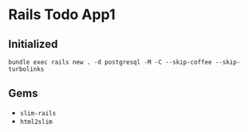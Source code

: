 # Rails Todo App1

## Initialized
`bundle exec rails new . -d postgresql -M -C --skip-coffee --skip-turbolinks`

## Gems
- `slim-rails`
- `html2slim`
